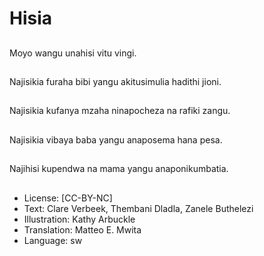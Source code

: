 # Hisia

##
Moyo wangu unahisi vitu vingi.

##
Najisikia furaha bibi yangu akitusimulia hadithi jioni.

##
Najisikia kufanya mzaha ninapocheza na rafiki zangu.

##
Najisikia vibaya baba yangu anaposema hana pesa.

##
Najihisi kupendwa na mama yangu anaponikumbatia.

##
* License: [CC-BY-NC]
* Text: Clare Verbeek, Thembani Dladla, Zanele Buthelezi
* Illustration: Kathy Arbuckle
* Translation: Matteo E. Mwita
* Language: sw
